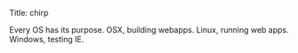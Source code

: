 Title: chirp

Every OS has its purpose. OSX, building webapps. Linux, running web apps. Windows, testing IE.
